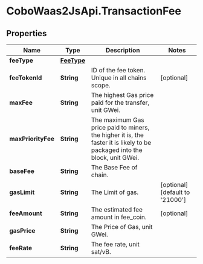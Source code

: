 # CoboWaas2JsApi.TransactionFee

## Properties

Name | Type | Description | Notes
------------ | ------------- | ------------- | -------------
**feeType** | [**FeeType**](FeeType.md) |  | 
**feeTokenId** | **String** | ID of the fee token. Unique in all chains scope. | [optional] 
**maxFee** | **String** | The highest Gas price paid for the transfer, unit GWei. | 
**maxPriorityFee** | **String** | The maximum Gas price paid to miners, the higher it is, the faster it is likely to be packaged into the block, unit GWei. | 
**baseFee** | **String** | The Base Fee of chain. | 
**gasLimit** | **String** | The Limit of gas. | [optional] [default to &#39;21000&#39;]
**feeAmount** | **String** | The estimated fee amount in fee_coin. | [optional] 
**gasPrice** | **String** | The Price of Gas, unit GWei. | 
**feeRate** | **String** | The fee rate, unit sat/vB. | 


